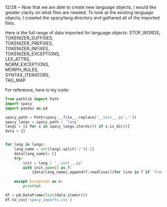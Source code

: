 12/28 ~ Now that we are able to create new language objects, I would like greater clarity on what files are needed.
To look at the existing language objects, I crawled the spacy/lang directory and gathered all of the imported files. 

Here is the full range of data imported for language objects:
STOP_WORDS,  
TOKENIZER_SUFFIXES,   
TOKENIZER_PREFIXES,   
TOKENIZER_INFIXES,  
TOKENIZER_EXCEPTIONS,  
LEX_ATTRS,  
NORM_EXCEPTIONS,  
MORPH_RULES,  
SYNTAX_ITERATORS,  
TAG_MAP  


For reference, here is my code:
```python
from pathlib import Path
import spacy
import pandas as pd

spacy_path = Path(spacy.__file__.replace('__init__.py',''))
spacy_langs = spacy_path / 'lang'
langs = [x for x in spacy_langs.iterdir() if x.is_dir()] 
data = {}


for lang in langs:
	lang_name = str(lang).split('/')[-1]
	data[lang_name]= []
	try:
	    init = lang / '__init__.py'
	    with init.open() as f: 
	    	[data[lang_name].append(f.readline())for line in f if 'from' in line ]
	    
	except Exception as e:
		print(e)

df = pd.DataFrame(list(data.items())) 
df.to_csv('spacy_imports.csv')
```
